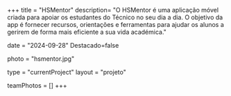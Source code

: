+++
title = "HSMentor"
description= "O HSMentor é uma aplicação móvel criada para apoiar os estudantes do Técnico no seu dia a dia. O objetivo da app é fornecer recursos, orientações e ferramentas para ajudar os alunos a gerirem de forma mais eficiente a sua vida académica." 

date = "2024-09-28" 
Destacado=false 

photo = "hsmentor.jpg" 

type = "currentProject" 
layout = "projeto" 

teamPhotos = [] 
+++